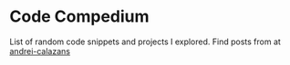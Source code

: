 # Code Compedium

List of random code snippets and projects I explored. Find posts from at
[andrei-calazans](https://andrei-calazans.com/)
